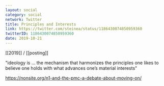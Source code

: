 ```yaml
---
layout: social
category: social
network: Twitter
title: Principles and Interests
link: https://twitter.com/steinea/status/1186430074850959360
twitterID: 1186430074850959360
date: 2019-10-21
---
```


[[2019]] / [[posting]]

"ideology is ... the mechanism that harmonizes the principles one likes to believe one holds with what advances one’s material interests"

<https://nonsite.org/n1-and-the-pmc-a-debate-about-moving-on/>
